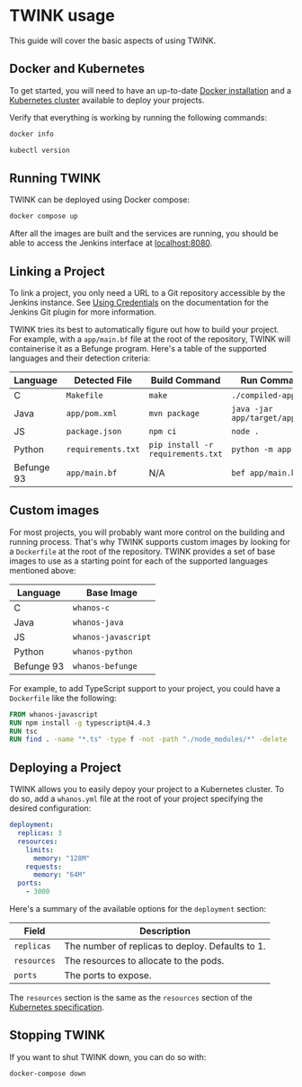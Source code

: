 # TWINK usage

This guide will cover the basic aspects of using TWINK.

## Docker and Kubernetes

To get started, you will need to have an up-to-date [Docker
installation][setup-docker] and a [Kubernetes cluster][setup-k8s] available to
deploy your projects.

Verify that everything is working by running the following commands:

```sh
docker info
```

```sh
kubectl version
```

## Running TWINK

TWINK can be deployed using Docker compose:

```sh
docker compose up
```

After all the images are built and the services are running, you should be able
to access the Jenkins interface at [localhost:8080](http://localhost:8080).

## Linking a Project

To link a project, you only need a URL to a Git repository accessible by the
Jenkins instance. See
[Using Credentials](https://github.com/jenkinsci/git-plugin#using-credentials)
on the documentation for the Jenkins Git plugin for more information.

TWINK tries its best to automatically figure out how to build your project. For
example, with a `app/main.bf` file at the root of the repository, TWINK will
containerise it as a Befunge program. Here's a table of the supported languages
and their detection criteria:

| Language   | Detected File      | Build Command                     | Run Command                    |
| ---------- | ------------------ | --------------------------------- | ------------------------------ |
| C          | `Makefile`         | `make`                            | `./compiled-app`               |
| Java       | `app/pom.xml`      | `mvn package`                     | `java -jar app/target/app.jar` |
| JS         | `package.json`     | `npm ci`                          | `node .`                       |
| Python     | `requirements.txt` | `pip install -r requirements.txt` | `python -m app`                |
| Befunge 93 | `app/main.bf`      | N/A                               | `bef app/main.bf`              |

## Custom images

For most projects, you will probably want more control on the building and
running process. That's why TWINK supports custom images by looking for a
`Dockerfile` at the root of the repository. TWINK provides a set of base images
to use as a starting point for each of the supported languages mentioned above:

| Language   | Base Image          |
| ---------- | ------------------- |
| C          | `whanos-c`          |
| Java       | `whanos-java`       |
| JS         | `whanos-javascript` |
| Python     | `whanos-python`     |
| Befunge 93 | `whanos-befunge`    |

For example, to add TypeScript support to your project, you could have a
`Dockerfile` like the following:

```Dockerfile
FROM whanos-javascript
RUN npm install -g typescript@4.4.3
RUN tsc
RUN find . -name "*.ts" -type f -not -path "./node_modules/*" -delete
```

## Deploying a Project

TWINK allows you to easily depoy your project to a Kubernetes cluster. To do so,
add a `whanos.yml` file at the root of your project specifying the desired
configuration:

```yaml
deployment:
  replicas: 3
  resources:
    limits:
      memory: "128M"
    requests:
      memory: "64M"
  ports:
    - 3000
```

Here's a summary of the available options for the `deployment` section:

| Field       | Description                                      |
| ----------- | ------------------------------------------------ |
| `replicas`  | The number of replicas to deploy. Defaults to 1. |
| `resources` | The resources to allocate to the pods.           |
| `ports`     | The ports to expose.                             |

The `resources` section is the same as the `resources` section of the
[Kubernetes specification][k8s-resources].

## Stopping TWINK

If you want to shut TWINK down, you can do so with:

```sh
docker-compose down
```

[setup-docker]: https://docs.docker.com/install/
[setup-k8s]: https://kubernetes.io/docs/setup/
[k8s-resources]:
  https://kubernetes.io/docs/concepts/configuration/manage-resources-containers/#resource-requests-and-limits-of-pod-and-container
